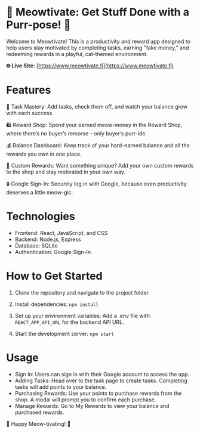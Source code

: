 # 🐾 Meowtivate: Get Stuff Done with a Purr-pose! 🐾
Welcome to Meowtivate! This is a productivity and reward app designed to help users stay motivated by completing tasks, earning "fake money," and redeeming rewards in a playful, cat-themed environment.

**🌐 Live Site:** [https://www.meowtivate.fi](https://www.meowtivate.fi)

# Features
🌟 Task Mastery: Add tasks, check them off, and watch your balance grow with each success.

🛍️ Reward Shop: Spend your earned meow-money in the Reward Shop, where there’s no buyer’s remorse – only buyer’s purr-ide.

💰 Balance Dashboard: Keep track of your hard-earned balance and all the rewards you own in one place.

📝 Custom Rewards: Want something unique? Add your own custom rewards to the shop and stay motivated in your own way.

🔒 Google Sign-In: Securely log in with Google, because even productivity deserves a little meow-gic.

# Technologies
- Frontend: React, JavaScript, and CSS
- Backend: Node.js, Express
- Database: SQLite
- Authentication: Google Sign-In

# How to Get Started
1. Clone the repository and navigate to the project folder.
2. Install dependencies:
 `npm install `

3. Set up your environment variables:
   Add a .env file with:
 `REACT_APP_API_URL` for the backend API URL.
5. Start the development server:
 `npm start `

# Usage
- Sign In: Users can sign in with their Google account to access the app.
- Adding Tasks: Head over to the task page to create tasks. Completing tasks will add points to your balance.
- Purchasing Rewards: Use your points to purchase rewards from the shop. A modal will prompt you to confirm each purchase.
- Manage Rewards: Go to My Rewards to view your balance and purchased rewards.

🐾 Happy Meow-tivating! 🐾
